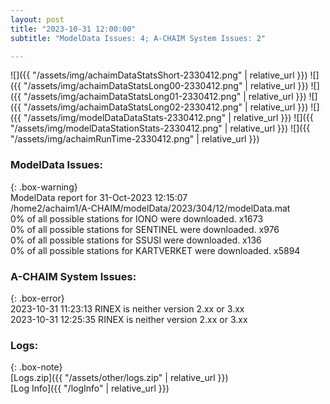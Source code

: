 ```yaml
---
layout: post
title: "2023-10-31 12:00:00"
subtitle: "ModelData Issues: 4; A-CHAIM System Issues: 2"

---
```


![]({{ "/assets/img/achaimDataStatsShort-2330412.png" | relative_url }})
![]({{ "/assets/img/achaimDataStatsLong00-2330412.png" | relative_url }})
![]({{ "/assets/img/achaimDataStatsLong01-2330412.png" | relative_url }})
![]({{ "/assets/img/achaimDataStatsLong02-2330412.png" | relative_url }})
![]({{ "/assets/img/modelDataDataStats-2330412.png" | relative_url }})
![]({{ "/assets/img/modelDataStationStats-2330412.png" | relative_url }})
![]({{ "/assets/img/achaimRunTime-2330412.png" | relative_url }})


### ModelData Issues:  
  
{: .box-warning}  
 ModelData report for 31-Oct-2023 12:15:07   
 /home2/achaim1/A-CHAIM/modelData/2023/304/12/modelData.mat   
 0% of all possible stations for IONO were downloaded. x1673   
 0% of all possible stations for SENTINEL were downloaded. x976   
 0% of all possible stations for SSUSI were downloaded. x136   
 0% of all possible stations for KARTVERKET were downloaded. x5894   
  
### A-CHAIM System Issues:  
  
{: .box-error}  
2023-10-31 11:23:13 RINEX is neither version 2.xx or 3.xx  
2023-10-31 12:25:35 RINEX is neither version 2.xx or 3.xx  

### Logs:  
  
{: .box-note}  
[Logs.zip]({{ "/assets/other/logs.zip" | relative_url }})  
[Log Info]({{ "/logInfo" | relative_url }})  
